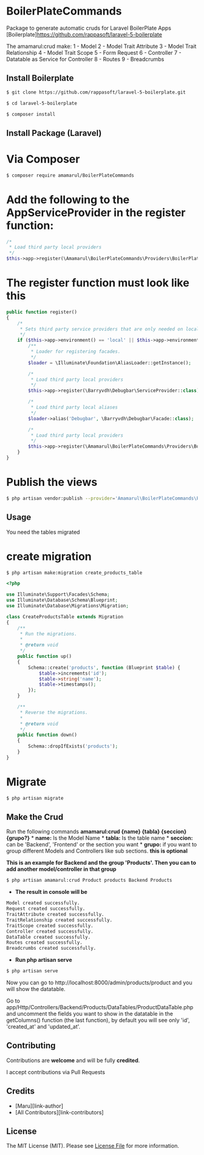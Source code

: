 # BoilerPlateCommands
Package to generate automatic cruds for Laravel BoilerPlate Apps [Boilerplate]https://github.com/rappasoft/laravel-5-boilerplate

The amamarul:crud make:
    1 - Model
        2 - Model Trait Attribute
        3 - Model Trait Relationship
        4 - Model Trait Scope
    5 - Form Request
    6 - Controller
        7 - Datatable as Service for Controller
    8 - Routes
    9 - Breadcrumbs

## Install Boilerplate

``` bash
$ git clone https://github.com/rappasoft/laravel-5-boilerplate.git
```

``` bash
$ cd laravel-5-boilerplate
```

``` bash
$ composer install
```

## Install Package (Laravel)

# Via Composer

``` bash
$ composer require amamarul/BoilerPlateCommands
```

# Add the following to the AppServiceProvider in the register function:
``` php
/*
 * Load third party local providers
 */
$this->app->register(\Amamarul\BoilerPlateCommands\Providers\BoilerPlateCommandsServiceProvider::class);
```

# The register function must look like this
``` php
public function register()
{
    /*
     * Sets third party service providers that are only needed on local/testing environments
     */
    if ($this->app->environment() == 'local' || $this->app->environment() == 'testing') {
        /**
         * Loader for registering facades.
         */
        $loader = \Illuminate\Foundation\AliasLoader::getInstance();

        /*
         * Load third party local providers
         */
        $this->app->register(\Barryvdh\Debugbar\ServiceProvider::class);

        /*
         * Load third party local aliases
         */
        $loader->alias('Debugbar', \Barryvdh\Debugbar\Facade::class);

        /*
         * Load third party local providers
         */
        $this->app->register(\Amamarul\BoilerPlateCommands\Providers\BoilerPlateCommandsServiceProvider::class);
    }
}
```

# Publish the views
``` bash
$ php artisan vendor:publish --provider='Amamarul\BoilerPlateCommands\Providers\BoilerPlateCommandsServiceProvider'
```
## Usage

You need the tables migrated

# create migration
``` bash
$ php artisan make:migration create_products_table
```
``` php
<?php

use Illuminate\Support\Facades\Schema;
use Illuminate\Database\Schema\Blueprint;
use Illuminate\Database\Migrations\Migration;

class CreateProductsTable extends Migration
{
    /**
     * Run the migrations.
     *
     * @return void
     */
    public function up()
    {
        Schema::create('products', function (Blueprint $table) {
            $table->increments('id');
            $table->string('name');
            $table->timestamps();
        });
    }

    /**
     * Reverse the migrations.
     *
     * @return void
     */
    public function down()
    {
        Schema::dropIfExists('products');
    }
}
```
# Migrate
``` bash
$ php artisan migrate
```
## Make the Crud
Run the following commands
**amamarul:crud {name} {tabla} {seccion} {grupo?}**
    * **name:** Is the Model Name
    * **tabla:** Is the table name
    * **seccion:** can be 'Backend', 'Frontend' or the section you want
    * **grupo:** if you want to group different Models and Controllers like sub sections. **this is optional**

**This is an example for Backend and the group 'Products'. Then you can to add another model/controller in that group**
``` bash
$ php artisan amamarul:crud Product products Backend Products
```
- **The result in console will be**
``` bash
Model created successfully.
Request created successfully.
TraitAttribute created successfully.
TraitRelationship created successfully.
TraitScope created successfully.
Controller created successfully.
DataTable created successfully.
Routes created successfully.
Breadcrumbs created successfully.
```
- **Run php artisan serve**
``` bash
$ php artisan serve
```
Now you can go to http://localhost:8000/admin/products/product and you will show the datatable.

Go to app/Http/Controllers/Backend/Products/DataTables/ProductDataTable.php and uncomment the fields you want to show in the datatable in the getColumns() function (the last function), by default you will see only 'id', 'created_at' and 'updated_at'.

## Contributing

Contributions are **welcome** and will be fully **credited**.

I accept contributions via Pull Requests

## Credits

- [Maru][link-author]
- [All Contributors][link-contributors]

## License

The MIT License (MIT). Please see [License File](LICENSE.md) for more information.
